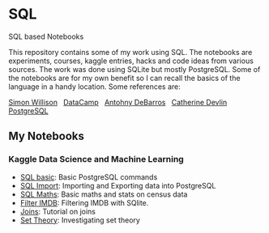 # SQL
SQL based Notebooks

This repository contains some of my work using SQL.  The notebooks are experiments, 
courses, kaggle entries, hacks and code ideas from various sources.  The work was done using SQLite but mostly PostgreSQL.  Some of the notebooks are for my own benefit so I can recall the basics of the language in a handy location.  Some references are:

[Simon Willison](https://github.com/simonw/csvs-to-sqlite) &nbsp;
[DataCamp](https://www.datacamp.com/) &nbsp;
[Antohny DeBarros](https://nostarch.com/practicalSQL) &nbsp; 
[Catherine Devlin](https://github.com/catherinedevlin/ipython-sql) &nbsp; 
[PostgreSQL](http://www.postgresqltutorial.com/) &nbsp;

## My Notebooks

### Kaggle Data Science and Machine Learning

* [SQL basic](https://github.com/riched158/SQL/blob/master/SQL1.ipynb): Basic PostgreSQL commands
* [SQL Import](https://github.com/riched158/SQL/blob/master/SQL2.ipynb): Importing and Exporting data into PostgreSQL
* [SQL Maths](https://github.com/riched158/SQL/blob/master/SQL3.ipynb): Basic maths and stats on census data
* [Filter IMDB](https://github.com/riched158/SQL/blob/master/SQLFiltering.ipynb): Filtering IMDB with SQlite.
* [Joins](https://github.com/riched158/SQL/blob/master/SQLJoins.ipynb): Tutorial on joins
* [Set Theory](https://github.com/riched158/SQL/blob/master/SQLSetTheory.ipynb): Investigating set theory

